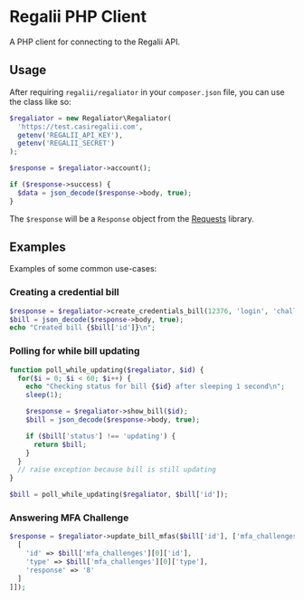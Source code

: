 # Regalii PHP Client

A PHP client for connecting to the Regalii API.

## Usage

After requiring `regalii/regaliator` in your `composer.json` file, you can use the class like so:

```php
$regaliator = new Regaliator\Regaliator(
  'https://test.casiregalii.com',
  getenv('REGALII_API_KEY'),
  getenv('REGALII_SECRET')
);

$response = $regaliator->account();

if ($response->success) {
  $data = json_decode($response->body, true);
}
```

The `$response` will be a `Response` object from the [Requests](http://requests.ryanmccue.info/) library.

## Examples

Examples of some common use-cases:

### Creating a credential bill

```php
$response = $regaliator->create_credentials_bill(12376, 'login', 'challengeme');
$bill = json_decode($response->body, true);
echo "Created bill {$bill['id']}\n";
```

### Polling for while bill updating

```php
function poll_while_updating($regaliator, $id) {
  for($i = 0; $i < 60; $i++) {
    echo "Checking status for bill {$id} after sleeping 1 second\n";
    sleep(1);

    $response = $regaliator->show_bill($id);
    $bill = json_decode($response->body, true);

    if ($bill['status'] !== 'updating') {
      return $bill;
    }
  }
  // raise exception because bill is still updating
}

$bill = poll_while_updating($regaliator, $bill['id']);
```

### Answering MFA Challenge

```php
$response = $regaliator->update_bill_mfas($bill['id'], ['mfa_challenges' => [
  [
    'id' => $bill['mfa_challenges'][0]['id'],
    'type' => $bill['mfa_challenges'][0]['type'],
    'response' => '8'
  ]
]]);
```
